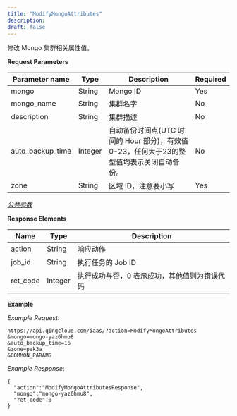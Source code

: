 ```yaml
---
title: "ModifyMongoAttributes"
description: 
draft: false
---
```




修改 Mongo 集群相关属性值。

**Request Parameters**

| Parameter name | Type | Description | Required |
| --- | --- | --- | --- |
| mongo | String | Mongo ID | Yes |
| mongo_name | String | 集群名字 | No |
| description | String | 集群描述 | No |
| auto_backup_time | Integer | 自动备份时间点(UTC 时间的 Hour 部分)，有效值 0-23，任何大于23的整型值均表示关闭自动备份。 | No |
| zone | String | 区域 ID，注意要小写 | Yes |

[_公共参数_](../../../parameters)

**Response Elements**

| Name | Type | Description |
| --- | --- | --- |
| action | String | 响应动作 |
| job_id | String | 执行任务的 Job ID |
| ret_code | Integer | 执行成功与否，0 表示成功，其他值则为错误代码 |

**Example**

_Example Request_:

```
https://api.qingcloud.com/iaas/?action=ModifyMongoAttributes
&mongo=mongo-yaz6hmu8
&auto_backup_time=16
&zone=pek3a
&COMMON_PARAMS
```

_Example Response_:

```
{
  "action":"ModifyMongoAttributesResponse",
  "mongo":"mongo-yaz6hmu8",
  "ret_code":0
}
```
